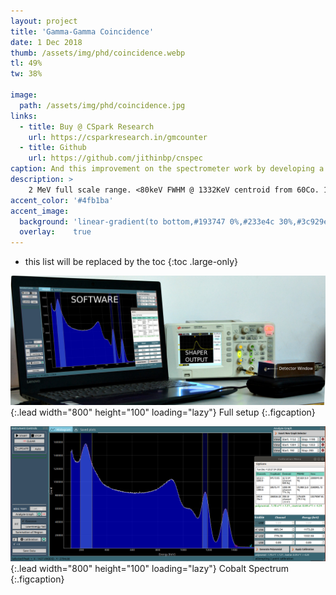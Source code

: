 ```yaml
---
layout: project
title: 'Gamma-Gamma Coincidence'
date: 1 Dec 2018
thumb: /assets/img/phd/coincidence.webp
tl: 49%
tw: 38%

image:  
  path: /assets/img/phd/coincidence.jpg
links:
  - title: Buy @ CSpark Research
    url: https://csparkresearch.in/gmcounter
  - title: Github
    url: https://github.com/jithinbp/cnspec
caption: And this improvement on the spectrometer work by developing a coincidence detection dual MCA
description: >
    2 MeV full scale range. <80keV FWHM @ 1332KeV centroid from 60Co. 1024 bin MCA integrated. Fully USB powered unit. 16 million counts per channel. Monitoring output for shaping amplifier. Fully featured Python software supplied open-source
accent_color: '#4fb1ba'
accent_image:
  background: 'linear-gradient(to bottom,#193747 0%,#233e4c 30%,#3c929e 50%,#d5d5d4 70%,#cdccc8 100%)'
  overlay:    true
---
```


* this list will be replaced by the toc
{:toc .large-only}

![Full-width image](/assets/img/phd/gamma_cover.jpg){:.lead width="800" height="100" loading="lazy"}
Full setup
{:.figcaption}

![Full-width image](/assets/img/phd/gamma_spectrum.png){:.lead width="800" height="100" loading="lazy"}
Cobalt Spectrum
{:.figcaption}
